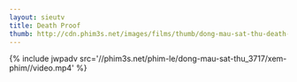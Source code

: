 ```yaml
---
layout: sieutv
title: Death Proof
thumb: http://cdn.phim3s.net/images/films/thumb/dong-mau-sat-thu-death-proof-2007.jpg
---
```

{% include jwpadv src='//phim3s.net/phim-le/dong-mau-sat-thu_3717/xem-phim//video.mp4' %}